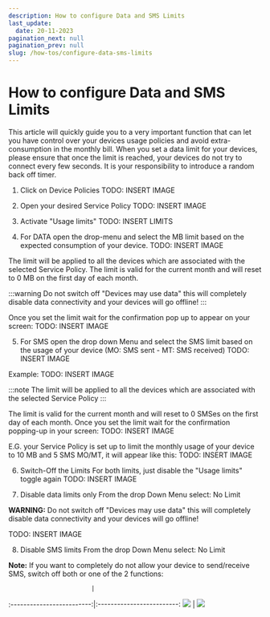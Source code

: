 ```yaml
---
description: How to configure Data and SMS Limits
last_update: 
  date: 20-11-2023
pagination_next: null
pagination_prev: null
slug: /how-tos/configure-data-sms-limits
---
```


# How to configure Data and SMS Limits

This article will quickly guide you to a very important function that can let you have control over your devices usage policies and avoid extra-consumption in the monthly bill.
When you set a data limit for your devices, please ensure that once the limit is reached, your devices do not try to connect every few seconds.
It is your responsibility to introduce a random back off timer.

1. Click on Device Policies
TODO: INSERT IMAGE

2. Open your desired Service Policy
TODO: INSERT IMAGE

3. Activate "Usage limits"
     TODO: INSERT LIMITS
   
4. For DATA open the drop-menu and select the MB limit based on the expected consumption of your device.
     TODO: INSERT IMAGE

The limit will be applied to all the devices which are associated with the selected Service Policy.
The limit is valid for the current month and will reset to 0 MB on the first day of each month.

:::warning
Do not switch off "Devices may use data" this will completely disable data connectivity and your devices will go offline!
:::

Once you set the limit wait for the confirmation pop up to appear on your screen:
TODO: INSERT IMAGE

5. For SMS open the drop down Menu and select the SMS limit based on the usage of your device (MO: SMS sent - MT: SMS received)
TODO: INSERT IMAGE

Example:
TODO: INSERT IMAGE

:::note
The limit will be applied to all the devices which are associated with the selected Service Policy
:::

The limit is valid for the current month and will reset to 0 SMSes on the first day of each month.
Once you set the limit wait for the confirmation popping-up in your screen:
TODO: INSERT IMAGE

E.G. your Service Policy is set up to limit the monthly usage of your device to 10 MB and 5 SMS MO/MT, it will appear like this:
TODO: INSERT IMAGE

6. Switch-Off the Limits
For both limits, just disable the "Usage limits" toggle again
TODO: INSERT IMAGE

7. Disable data limits only
From the drop Down Menu select: No Limit

**WARNING:** Do not switch off "Devices may use data" this will completely disable data connectivity and your devices will go offline!

TODO: INSERT IMAGE

8. Disable SMS limits
From the drop Down Menu select: No Limit

**Note:** If you want to completely do not allow your device to send/receive SMS, switch off both or one of the 2 functions:

                           | 
:-------------------------:|:-------------------------:
![](https://...Dark.png)   |  ![](https://...Ocean.png)
